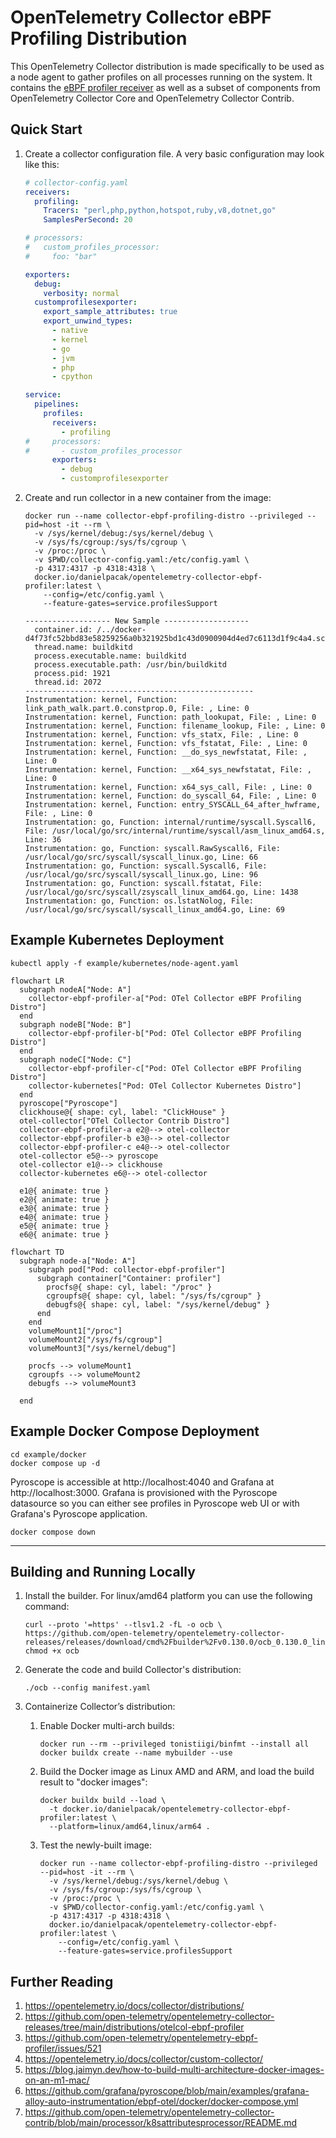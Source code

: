 # OpenTelemetry Collector eBPF Profiling Distribution

This OpenTelemetry Collector distribution is made specifically to be used as a node agent to gather
profiles on all processes running on the system. It contains the [eBPF profiler receiver] as well as
a subset of components from OpenTelemetry Collector Core and OpenTelemetry Collector Contrib.

## Quick Start

1. Create a collector configuration file. A very basic configuration may look like this:

   ``` yaml
   # collector-config.yaml
   receivers:
     profiling:
       Tracers: "perl,php,python,hotspot,ruby,v8,dotnet,go"
       SamplesPerSecond: 20

   # processors:
   #   custom_profiles_processor:
   #     foo: "bar"

   exporters:
     debug:
       verbosity: normal
     customprofilesexporter:
       export_sample_attributes: true
       export_unwind_types:
         - native
         - kernel
         - go
         - jvm
         - php
         - cpython

   service:
     pipelines:
       profiles:
         receivers:
           - profiling
   #     processors:
   #       - custom_profiles_processor
         exporters:
           - debug
           - customprofilesexporter
   ```
2. Create and run collector in a new container from the image:

   ```
   docker run --name collector-ebpf-profiling-distro --privileged --pid=host -it --rm \
     -v /sys/kernel/debug:/sys/kernel/debug \
     -v /sys/fs/cgroup:/sys/fs/cgroup \
     -v /proc:/proc \
     -v $PWD/collector-config.yaml:/etc/config.yaml \
     -p 4317:4317 -p 4318:4318 \
     docker.io/danielpacak/opentelemetry-collector-ebpf-profiler:latest \
       --config=/etc/config.yaml \
       --feature-gates=service.profilesSupport
   ```
   ```
   ------------------- New Sample -------------------
     container.id: /../docker-d4f73fc52bbd83e58259256a0b321925bd1c43d0900904d4ed7c6113d1f9c4a4.scope/init
     thread.name: buildkitd
     process.executable.name: buildkitd
     process.executable.path: /usr/bin/buildkitd
     process.pid: 1921
     thread.id: 2072
   ---------------------------------------------------
   Instrumentation: kernel, Function: link_path_walk.part.0.constprop.0, File: , Line: 0
   Instrumentation: kernel, Function: path_lookupat, File: , Line: 0
   Instrumentation: kernel, Function: filename_lookup, File: , Line: 0
   Instrumentation: kernel, Function: vfs_statx, File: , Line: 0
   Instrumentation: kernel, Function: vfs_fstatat, File: , Line: 0
   Instrumentation: kernel, Function: __do_sys_newfstatat, File: , Line: 0
   Instrumentation: kernel, Function: __x64_sys_newfstatat, File: , Line: 0
   Instrumentation: kernel, Function: x64_sys_call, File: , Line: 0
   Instrumentation: kernel, Function: do_syscall_64, File: , Line: 0
   Instrumentation: kernel, Function: entry_SYSCALL_64_after_hwframe, File: , Line: 0
   Instrumentation: go, Function: internal/runtime/syscall.Syscall6, File: /usr/local/go/src/internal/runtime/syscall/asm_linux_amd64.s, Line: 36
   Instrumentation: go, Function: syscall.RawSyscall6, File: /usr/local/go/src/syscall/syscall_linux.go, Line: 66
   Instrumentation: go, Function: syscall.Syscall6, File: /usr/local/go/src/syscall/syscall_linux.go, Line: 96
   Instrumentation: go, Function: syscall.fstatat, File: /usr/local/go/src/syscall/zsyscall_linux_amd64.go, Line: 1438
   Instrumentation: go, Function: os.lstatNolog, File: /usr/local/go/src/syscall/syscall_linux_amd64.go, Line: 69
   ```

## Example Kubernetes Deployment

```
kubectl apply -f example/kubernetes/node-agent.yaml
```

``` mermaid
flowchart LR
  subgraph nodeA["Node: A"]
    collector-ebpf-profiler-a["Pod: OTel Collector eBPF Profiling Distro"]
  end
  subgraph nodeB["Node: B"]
    collector-ebpf-profiler-b["Pod: OTel Collector eBPF Profiling Distro"]
  end
  subgraph nodeC["Node: C"]
    collector-ebpf-profiler-c["Pod: OTel Collector eBPF Profiling Distro"]
    collector-kubernetes["Pod: OTel Collector Kubernetes Distro"]
  end
  pyroscope["Pyroscope"]
  clickhouse@{ shape: cyl, label: "ClickHouse" }
  otel-collector["OTel Collector Contrib Distro"]
  collector-ebpf-profiler-a e2@--> otel-collector
  collector-ebpf-profiler-b e3@--> otel-collector
  collector-ebpf-profiler-c e4@--> otel-collector
  otel-collector e5@--> pyroscope
  otel-collector e1@--> clickhouse
  collector-kubernetes e6@--> otel-collector

  e1@{ animate: true }
  e2@{ animate: true }
  e3@{ animate: true }
  e4@{ animate: true }
  e5@{ animate: true }
  e6@{ animate: true }
```

``` mermaid
flowchart TD
  subgraph node-a["Node: A"]
    subgraph pod["Pod: collector-ebpf-profiler"]
      subgraph container["Container: profiler"]
        procfs@{ shape: cyl, label: "/proc" }
        cgroupfs@{ shape: cyl, label: "/sys/fs/cgroup" }
        debugfs@{ shape: cyl, label: "/sys/kernel/debug" }
      end
    end
    volumeMount1["/proc"]
    volumeMount2["/sys/fs/cgroup"]
    volumeMount3["/sys/kernel/debug"]

    procfs --> volumeMount1
    cgroupfs --> volumeMount2
    debugfs --> volumeMount3

  end
```

## Example Docker Compose Deployment

```
cd example/docker
docker compose up -d
```

Pyroscope is accessible at http://localhost:4040 and Grafana at http://localhost:3000. Grafana is
provisioned with the Pyroscope datasource so you can either see profiles in Pyroscope web UI or with
Grafana's Pyroscope application.

```
docker compose down
```

---

## Building and Running Locally


1. Install the builder. For linux/amd64 platform you can use the following command:

   ```
   curl --proto '=https' --tlsv1.2 -fL -o ocb \
   https://github.com/open-telemetry/opentelemetry-collector-releases/releases/download/cmd%2Fbuilder%2Fv0.130.0/ocb_0.130.0_linux_amd64
   chmod +x ocb
   ```

2. Generate the code and build Collector's distribution:

   ```
   ./ocb --config manifest.yaml
   ```

3. Containerize Collector’s distribution:
   1. Enable Docker multi-arch builds:
      ```
      docker run --rm --privileged tonistiigi/binfmt --install all
      docker buildx create --name mybuilder --use
      ```
   2. Build the Docker image as Linux AMD and ARM, and load the build result to "docker images":
      ```
      docker buildx build --load \
        -t docker.io/danielpacak/opentelemetry-collector-ebpf-profiler:latest \
        --platform=linux/amd64,linux/arm64 .
      ```
   3. Test the newly-built image:
      ```
      docker run --name collector-ebpf-profiling-distro --privileged --pid=host -it --rm \
        -v /sys/kernel/debug:/sys/kernel/debug \
        -v /sys/fs/cgroup:/sys/fs/cgroup \
        -v /proc:/proc \
        -v $PWD/collector-config.yaml:/etc/config.yaml \
        -p 4317:4317 -p 4318:4318 \
        docker.io/danielpacak/opentelemetry-collector-ebpf-profiler:latest \
          --config=/etc/config.yaml \
          --feature-gates=service.profilesSupport
      ```

## Further Reading

1. https://opentelemetry.io/docs/collector/distributions/
2. https://github.com/open-telemetry/opentelemetry-collector-releases/tree/main/distributions/otelcol-ebpf-profiler
3. https://github.com/open-telemetry/opentelemetry-ebpf-profiler/issues/521
4. https://opentelemetry.io/docs/collector/custom-collector/
5. https://blog.jaimyn.dev/how-to-build-multi-architecture-docker-images-on-an-m1-mac/
6. https://github.com/grafana/pyroscope/blob/main/examples/grafana-alloy-auto-instrumentation/ebpf-otel/docker/docker-compose.yml
7. https://github.com/open-telemetry/opentelemetry-collector-contrib/blob/main/processor/k8sattributesprocessor/README.md

[eBPF profiler receiver]: https://github.com/open-telemetry/opentelemetry-ebpf-profiler
